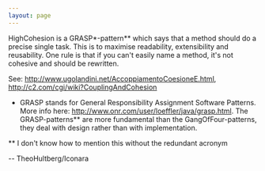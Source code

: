 ```yaml
---
layout: page
---
```


HighCohesion is a GRASP*-pattern** which says that a method should do a precise single task. This is to maximise readability, extensibility and reusability. One rule is that if you can't easily name a method, it's not cohesive and should be rewritten.

See: http://www.ugolandini.net/AccoppiamentoCoesioneE.html, http://c2.com/cgi/wiki?CouplingAndCohesion

* GRASP stands for General Responsibility Assignment Software Patterns. More info here: http://www.onr.com/user/loeffler/java/grasp.html. The GRASP-patterns** are more fundamental than the GangOfFour-patterns, they deal with design rather than with implementation.

** I don't know how to mention this without the redundant acronym

-- TheoHultberg/Iconara
